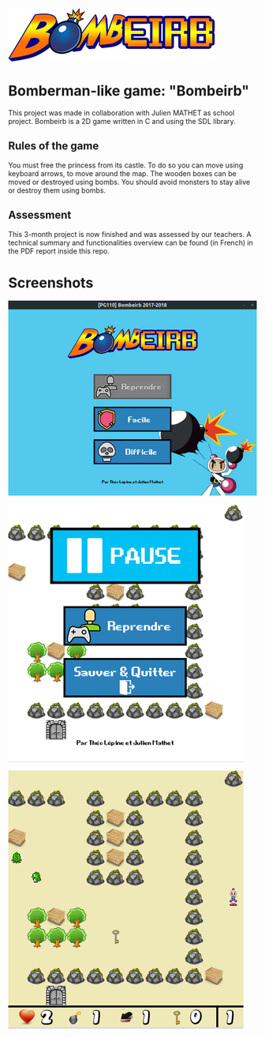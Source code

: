 ![Bombeirb](img/bombeirb.png)

# Bomberman-like game: "Bombeirb"

This project was made in collaboration with Julien MATHET as school project.
Bombeirb is a 2D game written in C and using the SDL library.

## Rules of the game

You must free the princess from its castle. To do so you can move using keyboard arrows, to move around the map. The wooden boxes can be moved or destroyed using bombs. You should avoid monsters to stay alive or destroy them using bombs.

## Assessment

This 3-month project is now finished and was assessed by our teachers. A technical summary and functionalities overview can be found (in French) in the PDF report inside this repo.

# Screenshots

![main menu](img/screenshot_menu.png)

![pause menu](img/screenshot_pause.png)

![game](img/screenshot_game.png)
